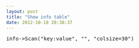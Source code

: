```yaml
---
layout: post
title: "Show info table"
date: 2012-10-18 20:38:37
---
```


<pre>info-&gt;Scan("key:value", "", "colsize=30")</pre>